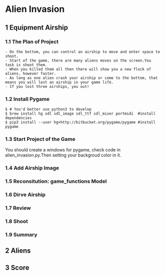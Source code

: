 # Alien Invasion

## 1 Equipment Airship

### 1.1 The Plan of Project
    
    - On the bottom, you can control an airship to move and enter space to shoot.
    - Start of the game, there are many aliens moves on the screen.You task is shoot them.
    - When you killed them all then there will show you a new flock of aliens, however faster. 
    - As long as one alien crash your airship or come to the bottom, that means you will lost an airship in your game life.
    - If you lost three airships, you out!


### 1.2 Install Pygame
```Shell
$ # You'd better use python3 to develop
$ brew install hg sdl sdl_image sdl_ttf sdl_mixer portmidi  #install dependencies
$ pip3 install --user hg+http://bitbucket.org/pygame/pygame #install pygame
```


### 1.3 Start Project of the Game

You should create a windows for pygame, check code in alien_invasion.py.Then setting your backgroud color in it. <br>


### 1.4 Add Airship Image

### 1.5 Reconsitution: game_functions Model

### 1.6 Dirve Airship

### 1.7 Review

### 1.8 Shoot

### 1.9 Summary



## 2 Aliens



## 3 Score




